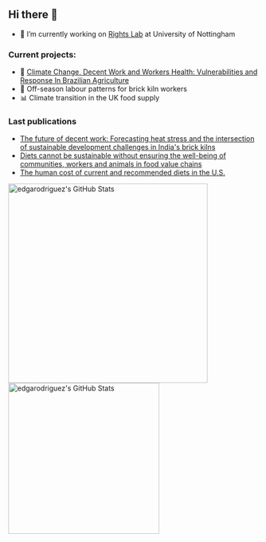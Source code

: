 ## Hi there 👋

- 🔭 I’m currently working on [Rights Lab](https://www.nottingham.ac.uk/research/beacons-of-excellence/rights-lab/index.aspx) at University of Nottingham

### Current projects:
- 🎯 [Climate Change, Decent Work and Workers Health: Vulnerabilities and Response In Brazilian Agriculture](https://clidewo.com)
- 🧱 Off-season labour patterns for brick kiln workers
- 📊 Climate transition in the UK food supply
  
### Last publications
- [The future of decent work: Forecasting heat stress and the intersection of sustainable development challenges in India's brick kilns](https://onlinelibrary.wiley.com/doi/full/10.1002/sd.3272)
- [Diets cannot be sustainable without ensuring the well-being of communities, workers and animals in food value chains](https://www.nature.com/articles/s43016-024-01048-0)
- [The human cost of current and recommended diets in the U.S.](https://www.researchsquare.com/article/rs-4999594/v1)




<p float="left">
<img src="https://github-readme-stats.vercel.app/api?username=edgarodriguez&theme=nord&show_icons=true&hide_border=true&count_private=true" alt="edgarodriguez's GitHub Stats" width="400" />
<img src="https://github-readme-stats.vercel.app/api/top-langs/?username=edgarodriguez&theme=nord&show_icons=true&hide_border=true&layout=compact" alt="edgarodriguez's GitHub Stats" width="303"/>

</p>
